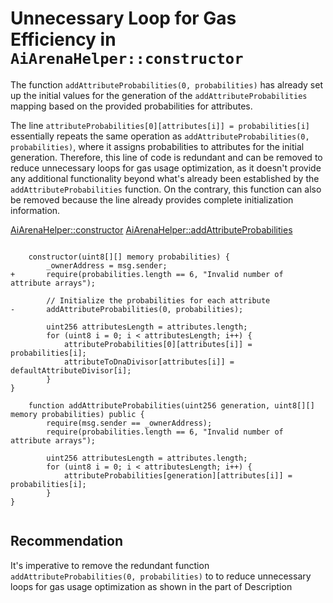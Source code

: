 # Unnecessary Loop for Gas Efficiency in `AiArenaHelper::constructor`

The function `addAttributeProbabilities(0, probabilities)` has already set up the initial values for the generation of the `addAttributeProbabilities` mapping based on the provided probabilities for attributes.

The line `attributeProbabilities[0][attributes[i]] = probabilities[i]` essentially repeats the same operation as `addAttributeProbabilities(0, probabilities)`, where it assigns probabilities to attributes for the initial generation. Therefore, this line of code is redundant and can be removed to reduce unnecessary loops for gas usage optimization, as it doesn't provide any additional functionality beyond what's already been established by the `addAttributeProbabilities` function. On the contrary, this function can also be removed because the line already provides complete initialization information.

[AiArenaHelper::constructor](https://github.com/code-423n4/2024-02-ai-arena/blob/cd1a0e6d1b40168657d1aaee8223dc050e15f8cc/src/AiArenaHelper.sol#L45C1-L45C53)
[AiArenaHelper::addAttributeProbabilities](https://github.com/code-423n4/2024-02-ai-arena/blob/cd1a0e6d1b40168657d1aaee8223dc050e15f8cc/src/AiArenaHelper.sol#L137C1-L137C82)

```solidity

    constructor(uint8[][] memory probabilities) {
        _ownerAddress = msg.sender;
+       require(probabilities.length == 6, "Invalid number of attribute arrays");

        // Initialize the probabilities for each attribute
-       addAttributeProbabilities(0, probabilities);

        uint256 attributesLength = attributes.length;
        for (uint8 i = 0; i < attributesLength; i++) {
            attributeProbabilities[0][attributes[i]] = probabilities[i];
            attributeToDnaDivisor[attributes[i]] = defaultAttributeDivisor[i];
        }
} 

    function addAttributeProbabilities(uint256 generation, uint8[][] memory probabilities) public {
        require(msg.sender == _ownerAddress);
        require(probabilities.length == 6, "Invalid number of attribute arrays");

        uint256 attributesLength = attributes.length;
        for (uint8 i = 0; i < attributesLength; i++) {
            attributeProbabilities[generation][attributes[i]] = probabilities[i];
        }
}


```
## Recommendation
It's imperative to remove the redundant function `addAttributeProbabilities(0, probabilities)` to to reduce unnecessary loops for gas usage optimization as shown in the part of Description
